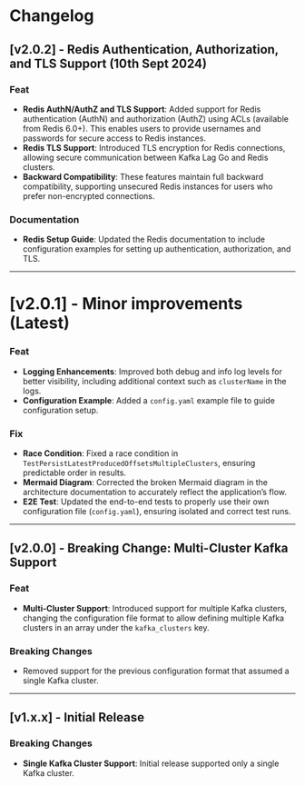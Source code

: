 # Changelog


## [v2.0.2] - Redis Authentication, Authorization, and TLS Support (10th Sept 2024)

### Feat
- **Redis AuthN/AuthZ and TLS Support**: Added support for Redis authentication (AuthN) and authorization (AuthZ) using ACLs (available from Redis 6.0+). This enables users to provide usernames and passwords for secure access to Redis instances.
- **Redis TLS Support**: Introduced TLS encryption for Redis connections, allowing secure communication between Kafka Lag Go and Redis clusters.
- **Backward Compatibility**: These features maintain full backward compatibility, supporting unsecured Redis instances for users who prefer non-encrypted connections.

### Documentation
- **Redis Setup Guide**: Updated the Redis documentation to include configuration examples for setting up authentication, authorization, and TLS.

---

# [v2.0.1] - Minor improvements (Latest)

### Feat
- **Logging Enhancements**: Improved both debug and info log levels for better visibility, including additional context such as `clusterName` in the logs.
- **Configuration Example**: Added a `config.yaml` example file to guide configuration setup.

### Fix
- **Race Condition**: Fixed a race condition in `TestPersistLatestProducedOffsetsMultipleClusters`, ensuring predictable order in results.
- **Mermaid Diagram**: Corrected the broken Mermaid diagram in the architecture documentation to accurately reflect the application’s flow.
- **E2E Test**: Updated the end-to-end tests to properly use their own configuration file (`config.yaml`), ensuring isolated and correct test runs.

---

## [v2.0.0] - Breaking Change: Multi-Cluster Kafka Support

### Feat
- **Multi-Cluster Support**: Introduced support for multiple Kafka clusters, changing the configuration file format to allow defining multiple Kafka clusters in an array under the `kafka_clusters` key.
  
### Breaking Changes
- Removed support for the previous configuration format that assumed a single Kafka cluster.

---

## [v1.x.x] - Initial Release

### Breaking Changes
- **Single Kafka Cluster Support**: Initial release supported only a single Kafka cluster.